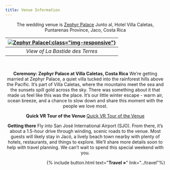 ```yaml
---
title: Venue Information
---
```


<p style='text-align: center'>The wedding venue is <a href='https://maps.app.goo.gl/A4DWp4mghvqTLFRR6'>Zephyr Palace</a>
Junto al, Hotel Villa Caletas, Puntarenas Province, Jaco, Costa Rica
</p>


|[![Zephyr Palace](../assets/images/zephyr-site.jpg){:class="img-responsive"}](../assets/images/bastide-wide-lq.jpg)|  
|:--:|
| *View of La Bastide des Terres* |



<br>

<p style='text-align: center'> <b>Ceremony: Zephyr Palace at Villa Caletas, Costa Rica</b> We’re getting married at Zephyr Palace, a quiet villa tucked into the rainforest hills above the Pacific. It’s part of Villa Caletas, where the mountains meet the sea and the sunsets spill gold across the sky. There was something about it that made us feel like this was the place.
It’s our little winter escape - warm air, ocean breeze, and a chance to slow down and share this moment with the people we love most.</p>

<p style='text-align: center'><b>Quick VR Tour of the Venue  </b><a href='https://hotelvillacaletas.com/virtual-tour/'>Quick VR Tour of the Venue</a></p>

<p style='text-align: center'>
<b>Getting there</b>
Fly into San José International Airport (SJO). From there, it’s about a 1.5-hour drive through winding, scenic roads to the venue. Most guests will likely stay in Jacó, a lively beach town nearby with plenty of hotels, restaurants, and things to explore. We’ll share more details soon to help with travel planning.
We can’t wait to spend this special weekend with you.
</p>

<p style='text-align: right'>
{% include button.html text="<b>Travel »</b>" link="../travel"%}
</p>
